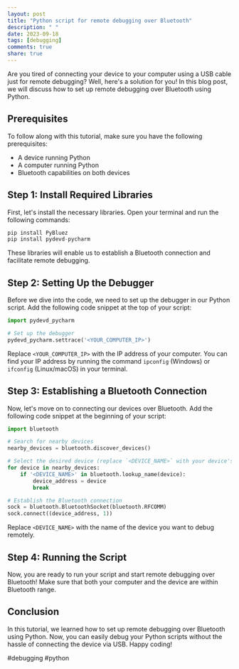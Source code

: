```yaml
---
layout: post
title: "Python script for remote debugging over Bluetooth"
description: " "
date: 2023-09-18
tags: [debugging]
comments: true
share: true
---
```


Are you tired of connecting your device to your computer using a USB cable just for remote debugging? Well, here's a solution for you! In this blog post, we will discuss how to set up remote debugging over Bluetooth using Python.

## Prerequisites
To follow along with this tutorial, make sure you have the following prerequisites:

- A device running Python
- A computer running Python
- Bluetooth capabilities on both devices

## Step 1: Install Required Libraries
First, let's install the necessary libraries. Open your terminal and run the following commands:

```python
pip install PyBluez
pip install pydevd-pycharm
```

These libraries will enable us to establish a Bluetooth connection and facilitate remote debugging.

## Step 2: Setting Up the Debugger
Before we dive into the code, we need to set up the debugger in our Python script. Add the following code snippet at the top of your script:

```python
import pydevd_pycharm

# Set up the debugger
pydevd_pycharm.settrace('<YOUR_COMPUTER_IP>')
```

Replace `<YOUR_COMPUTER_IP>` with the IP address of your computer. You can find your IP address by running the command `ipconfig` (Windows) or `ifconfig` (Linux/macOS) in your terminal.

## Step 3: Establishing a Bluetooth Connection
Now, let's move on to connecting our devices over Bluetooth. Add the following code snippet at the beginning of your script:

```python
import bluetooth

# Search for nearby devices
nearby_devices = bluetooth.discover_devices()

# Select the desired device (replace `<DEVICE_NAME>` with your device's name)
for device in nearby_devices:
    if '<DEVICE_NAME>' in bluetooth.lookup_name(device):
        device_address = device
        break

# Establish the Bluetooth connection
sock = bluetooth.BluetoothSocket(bluetooth.RFCOMM)
sock.connect((device_address, 1))
```

Replace `<DEVICE_NAME>` with the name of the device you want to debug remotely.

## Step 4: Running the Script
Now, you are ready to run your script and start remote debugging over Bluetooth! Make sure that both your computer and the device are within Bluetooth range.

## Conclusion
In this tutorial, we learned how to set up remote debugging over Bluetooth using Python. Now, you can easily debug your Python scripts without the hassle of connecting the device via USB. Happy coding!

#debugging #python